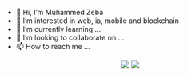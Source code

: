 - 👋 Hi, I’m Muhammed Zeba
- 👀 I’m interested in web, ia, mobile and blockchain
- 🌱 I’m currently learning ...
- 💞️ I’m looking to collaborate on ...
- 📫 How to reach me ...

<p align="center"><img src="https://github-readme-stats.vercel.app/api/top-langs/?username=parice02&theme=tokyonight&count_private=true&show_icons=true"/>
 <img src="https://github-readme-stats.vercel.app/api?username=parice02&theme=tokyonight&count_private=true&show_icons=true"/>       
</p>  

<!---
parice02/parice02 is a ✨ special ✨ repository because its `README.md` (this file) appears on your GitHub profile.
You can click the Preview link to take a look at your changes.
--->
